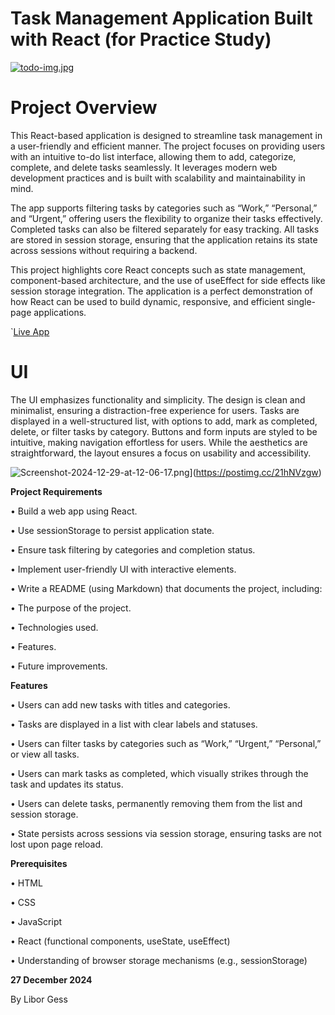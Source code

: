 # **Task Management Application Built with React (for Practice Study)**
[![todo-img.jpg](https://i.postimg.cc/HnHdHbfK/todo-img.jpg)](https://postimg.cc/BLhdBPZc)
  

# **Project Overview**

  

This React-based application is designed to streamline task management in a user-friendly and efficient manner. The project focuses on providing users with an intuitive to-do list interface, allowing them to add, categorize, complete, and delete tasks seamlessly. It leverages modern web development practices and is built with scalability and maintainability in mind.

  

The app supports filtering tasks by categories such as “Work,” “Personal,” and “Urgent,” offering users the flexibility to organize their tasks effectively. Completed tasks can also be filtered separately for easy tracking. All tasks are stored in session storage, ensuring that the application retains its state across sessions without requiring a backend.

  

This project highlights core React concepts such as state management, component-based architecture, and the use of useEffect for side effects like session storage integration. The application is a perfect demonstration of how React can be used to build dynamic, responsive, and efficient single-page applications.

`<a href="https://react-independent-project.netlify.app/" target="_blank">Live App</a>
  

# **UI**

  

The UI emphasizes functionality and simplicity. The design is clean and minimalist, ensuring a distraction-free experience for users. Tasks are displayed in a well-structured list, with options to add, mark as completed, delete, or filter tasks by category. Buttons and form inputs are styled to be intuitive, making navigation effortless for users. While the aesthetics are straightforward, the layout ensures a focus on usability and accessibility.

![Screenshot-2024-12-29-at-12-06-17.png](https://i.postimg.cc/SxtS1Rrw/Screenshot-2024-12-29-at-12-06-17.png)](https://postimg.cc/21hNVzgw)

  

**Project Requirements**

  

• Build a web app using React.

• Use sessionStorage to persist application state.

• Ensure task filtering by categories and completion status.

• Implement user-friendly UI with interactive elements.

• Write a README (using Markdown) that documents the project, including:

•  The purpose of the project.

•  Technologies used.

•  Features.

•  Future improvements.

  

**Features**

  

• Users can add new tasks with titles and categories.

• Tasks are displayed in a list with clear labels and statuses.

• Users can filter tasks by categories such as “Work,” “Urgent,” “Personal,” or view all tasks.

• Users can mark tasks as completed, which visually strikes through the task and updates its status.

• Users can delete tasks, permanently removing them from the list and session storage.

• State persists across sessions via session storage, ensuring tasks are not lost upon page reload.

  

**Prerequisites**

  

• HTML

• CSS

• JavaScript

• React (functional components, useState, useEffect)

• Understanding of browser storage mechanisms (e.g., sessionStorage)

  

**27 December 2024**

By Libor Gess
